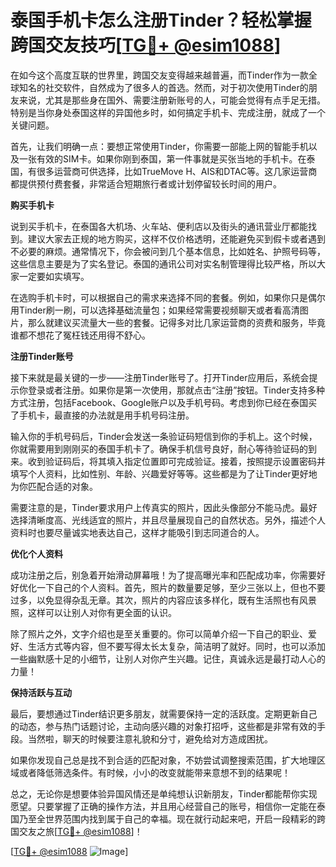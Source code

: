 # 泰国手机卡怎么注册Tinder？轻松掌握跨国交友技巧[[TG💪+ @esim1088](https://t.me/s/esim1088)]

在如今这个高度互联的世界里，跨国交友变得越来越普遍，而Tinder作为一款全球知名的社交软件，自然成为了很多人的首选。然而，对于初次使用Tinder的朋友来说，尤其是那些身在国外、需要注册新账号的人，可能会觉得有点手足无措。特别是当你身处泰国这样的异国他乡时，如何搞定手机卡、完成注册，就成了一个关键问题。

首先，让我们明确一点：要想正常使用Tinder，你需要一部能上网的智能手机以及一张有效的SIM卡。如果你刚到泰国，第一件事就是买张当地的手机卡。在泰国，有很多运营商可供选择，比如TrueMove H、AIS和DTAC等。这几家运营商都提供预付费套餐，非常适合短期旅行者或计划停留较长时间的用户。

**购买手机卡**

说到买手机卡，在泰国各大机场、火车站、便利店以及街头的通讯营业厅都能找到。建议大家去正规的地方购买，这样不仅价格透明，还能避免买到假卡或者遇到不必要的麻烦。通常情况下，你会被问到几个基本信息，比如姓名、护照号码等，这些信息主要是为了实名登记。泰国的通讯公司对实名制管理得比较严格，所以大家一定要如实填写。

在选购手机卡时，可以根据自己的需求来选择不同的套餐。例如，如果你只是偶尔用Tinder刷一刷，可以选择基础流量包；如果经常需要视频聊天或者看高清图片，那么就建议买流量大一些的套餐。记得多对比几家运营商的资费和服务，毕竟谁都不想花了冤枉钱还用得不舒心。

**注册Tinder账号**

接下来就是最关键的一步——注册Tinder账号了。打开Tinder应用后，系统会提示你登录或者注册。如果你是第一次使用，那就点击“注册”按钮。Tinder支持多种方式注册，包括Facebook、Google账户以及手机号码。考虑到你已经在泰国买了手机卡，最直接的办法就是用手机号码注册。

输入你的手机号码后，Tinder会发送一条验证码短信到你的手机上。这个时候，你就需要用到刚刚买的泰国手机卡了。确保手机信号良好，耐心等待验证码的到来。收到验证码后，将其填入指定位置即可完成验证。接着，按照提示设置密码并填写个人资料，比如性别、年龄、兴趣爱好等等。这些都是为了让Tinder更好地为你匹配合适的对象。

需要注意的是，Tinder要求用户上传真实的照片，因此头像部分不能马虎。最好选择清晰度高、光线适宜的照片，并且尽量展现自己的自然状态。另外，描述个人资料时也要尽量诚实地表达自己，这样才能吸引到志同道合的人。

**优化个人资料**

成功注册之后，别急着开始滑动屏幕哦！为了提高曝光率和匹配成功率，你需要好好优化一下自己的个人资料。首先，照片的数量要足够，至少三张以上，但也不要过多，以免显得杂乱无章。其次，照片的内容应该多样化，既有生活照也有风景照，这样可以让别人对你有更全面的认识。

除了照片之外，文字介绍也是至关重要的。你可以简单介绍一下自己的职业、爱好、生活方式等内容，但不要写得太长太复杂，简洁明了就好。同时，也可以添加一些幽默感十足的小细节，让别人对你产生兴趣。记住，真诚永远是最打动人心的力量！

**保持活跃与互动**

最后，要想通过Tinder结识更多朋友，就需要保持一定的活跃度。定期更新自己的动态，参与热门话题讨论，主动向感兴趣的对象打招呼，这些都是非常有效的手段。当然啦，聊天的时候要注意礼貌和分寸，避免给对方造成困扰。

如果你发现自己总是找不到合适的匹配对象，不妨尝试调整搜索范围，扩大地理区域或者降低筛选条件。有时候，小小的改变就能带来意想不到的结果呢！

总之，无论你是想要体验异国风情还是单纯想认识新朋友，Tinder都能帮你实现愿望。只要掌握了正确的操作方法，并且用心经营自己的账号，相信你一定能在泰国乃至全世界范围内找到属于自己的幸福。现在就行动起来吧，开启一段精彩的跨国交友之旅[[TG💪+ @esim1088](https://t.me/s/esim1088)]！

[[TG💪+ @esim1088](https://t.me/s/esim1088) ![Image](https://i.postimg.cc/4NQfJmqS/Snipaste-2025-05-13-00-14-12.png)]